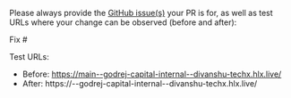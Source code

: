Please always provide the [GitHub issue(s)](../issues) your PR is for, as well as test URLs where your change can be observed (before and after):

Fix #<gh-issue-id>

Test URLs:
- Before: https://main--godrej-capital-internal--divanshu-techx.hlx.live/
- After: https://<branch>--godrej-capital-internal--divanshu-techx.hlx.live/
